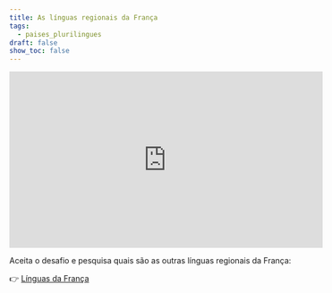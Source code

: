 ```yaml
---
title: As línguas regionais da França
tags:
  - paises_plurilingues
draft: false
show_toc: false
---
```

<iframe width="560" height="315" src="https://www.youtube.com/embed/UwKTaoydTm0?si=RLST6ACtzH5BKgQD" title="YouTube video player" frameborder="0" allow="accelerometer; autoplay; clipboard-write; encrypted-media; gyroscope; picture-in-picture; web-share" referrerpolicy="strict-origin-when-cross-origin" allowfullscreen></iframe>

Aceita o desafio e pesquisa quais são as outras línguas regionais da França: 

👉 [Línguas da França](https://www.wikiwand.com/pt/articles/L%C3%ADnguas_da_Fran%C3%A7a)
